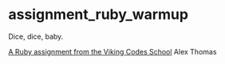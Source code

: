 assignment_ruby_warmup
======================

Dice, dice, baby.

[A Ruby assignment from the Viking Codes School](http://www.vikingcodeschool.com)
Alex Thomas


